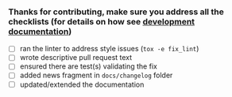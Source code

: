 ### Thanks for contributing, make sure you address all the checklists (for details on how see [development documentation](https://virtualenv.pypa.io/en/latest/development.html#development))

- [ ] ran the linter to address style issues (`tox -e fix_lint`)
- [ ] wrote descriptive pull request text
- [ ] ensured there are test(s) validating the fix
- [ ] added news fragment in `docs/changelog` folder
- [ ] updated/extended the documentation
